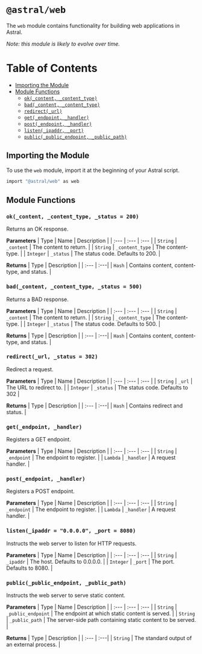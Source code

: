 # `@astral/web`

The `web` module contains functionality for building web applications in Astral.

*Note: this module is likely to evolve over time.*

# Table of Contents

- [Importing the Module](#importing-the-module)
- [Module Functions](#module-functions)
  - [`ok(_content, _content_type)`](#ok_content-_content_type-_status--200)
  - [`bad(_content, _content_type)`](#bad_content-_content_type-_status--500)
  - [`redirect(_url)`](#redirect_url-_status--302)
  - [`get(_endpoint, _handler)`](#get_endpoint-_handler)
  - [`post(_endpoint, _handler)`](#post_endpoint-_handler)
  - [`listen(_ipaddr, _port)`](#listen_ipaddr--0000-_port--8080)
  - [`public(_public_endpoint, _public_path)`](#public_public_endpoint-_public_path)


## Importing the Module

To use the `web` module, import it at the beginning of your Astral script.

```ruby
import "@astral/web" as web
```

## Module Functions

### `ok(_content, _content_type, _status = 200)`

Returns an OK response.

**Parameters**
| Type | Name | Description |
| :--- | :--- | :--- |
| `String` | `_content` | The content to return. |
| `String` | `_content_type` | The content-type. |
| `Integer` | `_status` | The status code. Defaults to 200. |

**Returns**
| Type | Description |
| :--- | :---|
| `Hash` | Contains content, content-type, and status. |


### `bad(_content, _content_type, _status = 500)`

Returns a BAD response.

**Parameters**
| Type | Name | Description |
| :--- | :--- | :--- |
| `String` | `_content` | The content to return. |
| `String` | `_content_type` | The content-type. |
| `Integer` | `_status` | The status code. Defaults to 500. |

**Returns**
| Type | Description |
| :--- | :---|
| `Hash` | Contains content, content-type, and status. |

### `redirect(_url, _status = 302)`

Redirect a request.

**Parameters**
| Type | Name | Description |
| :--- | :--- | :--- |
| `String` | `_url` | The URL to redirect to. |
| `Integer` | `_status` | The status code. Defaults to 302 |

**Returns**
| Type | Description |
| :--- | :---|
| `Hash` | Contains redirect and status. |

### `get(_endpoint, _handler)`

Registers a GET endpoint.

**Parameters**
| Type | Name | Description |
| :--- | :--- | :--- |
| `String` | `_endpoint` | The endpoint to register. |
| `Lambda` | `_handler` | A request handler. |

### `post(_endpoint, _handler)`

Registers a POST endpoint.

**Parameters**
| Type | Name | Description |
| :--- | :--- | :--- |
| `String` | `_endpoint` | The endpoint to register. |
| `Lambda` | `_handler` | A request handler. |

### `listen(_ipaddr = "0.0.0.0", _port = 8080)`

Instructs the web server to listen for HTTP requests.

**Parameters**
| Type | Name | Description |
| :--- | :--- | :--- |
| `String` | `_ipaddr` | The host. Defaults to 0.0.0.0. |
| `Integer` | `_port` | The port. Defaults to 8080. |

### `public(_public_endpoint, _public_path)`

Instructs the web server to serve static content.
  
**Parameters**
| Type | Name | Description |
| :--- | :--- | :--- |
| `String` | `_public_endpoint` | The endpoint at which static content is served. |
| `String` | `_public_path` | The server-side path containing static content to be served. |

**Returns**
| Type | Description |
| :--- | :---|
| `String` | The standard output of an external process. |